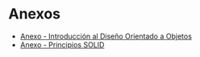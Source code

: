 # Anexos


* [Anexo - Introducción al Diseño Orientado a Objetos](introduccion.md)
* [Anexo - Principios SOLID](solid.md)
